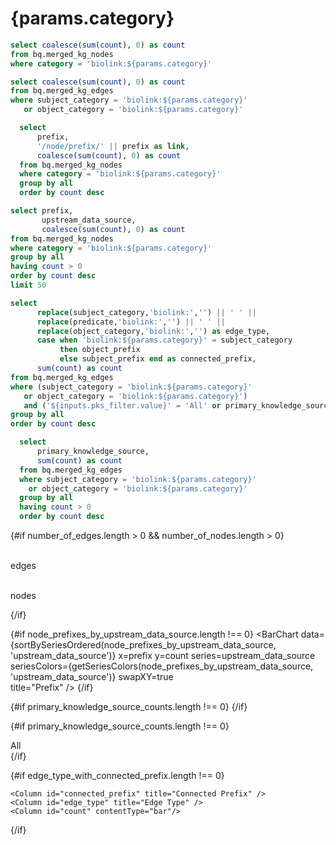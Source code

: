 # {params.category}

<script context="module">
  import { getSeriesColors, sourceOrder } from '../../../_lib/colors';
  
  // Enhanced sortBySeries function that uses the color ordering
  export function sortBySeriesOrdered(data, seriesColumn) {
    // Use the existing sourceOrder from colors.js
    return data.sort((a, b) => {
      const aIndex = sourceOrder.indexOf(a[seriesColumn]);
      const bIndex = sourceOrder.indexOf(b[seriesColumn]);
      
      // Both are known sources
      if (aIndex !== -1 && bIndex !== -1) {
        return aIndex - bIndex;
      }
      
      // a is known, b is unknown - a comes first
      if (aIndex !== -1 && bIndex === -1) {
        return -1;
      }
      
      // a is unknown, b is known - b comes first
      if (aIndex === -1 && bIndex !== -1) {
        return 1;
      }
      
      // Both are unknown - sort alphabetically
      return a[seriesColumn].localeCompare(b[seriesColumn]);
    });
  }
</script>

```sql number_of_nodes
select coalesce(sum(count), 0) as count
from bq.merged_kg_nodes
where category = 'biolink:${params.category}'
```

```sql number_of_edges
select coalesce(sum(count), 0) as count
from bq.merged_kg_edges
where subject_category = 'biolink:${params.category}'
   or object_category = 'biolink:${params.category}'    
```

```sql nodes_by_prefix
  select 
      prefix,
      '/node/prefix/' || prefix as link,
      coalesce(sum(count), 0) as count
  from bq.merged_kg_nodes
  where category = 'biolink:${params.category}'
  group by all
  order by count desc  
```

```sql node_prefixes_by_upstream_data_source
select prefix, 
       upstream_data_source, 
       coalesce(sum(count), 0) as count 
from bq.merged_kg_nodes
where category = 'biolink:${params.category}'
group by all
having count > 0
order by count desc
limit 50
```

```sql edge_type_with_connected_prefix
select 
      replace(subject_category,'biolink:','') || ' ' ||
      replace(predicate,'biolink:','') || ' ' || 
      replace(object_category,'biolink:','') as edge_type,
      case when 'biolink:${params.category}' = subject_category 
           then object_prefix 
           else subject_prefix end as connected_prefix,
      sum(count) as count   
from bq.merged_kg_edges
where (subject_category = 'biolink:${params.category}'
   or object_category = 'biolink:${params.category}')
   and ('${inputs.pks_filter.value}' = 'All' or primary_knowledge_source = '${inputs.pks_filter.value}')
group by all
order by count desc
```

```sql primary_knowledge_source_counts
  select
      primary_knowledge_source,
      sum(count) as count
  from bq.merged_kg_edges
  where subject_category = 'biolink:${params.category}'
    or object_category = 'biolink:${params.category}'    
  group by all
  having count > 0
  order by count desc
```

{#if number_of_edges.length > 0 && number_of_nodes.length > 0}
<Grid col=2>
    <p class="text-center text-lg pt-4"><span class="font-semibold text-2xl"><Value data={number_of_edges} column="count" fmt="integer"/></span><br/>edges</p>
    <p class="text-center text-lg pt-4"><span class="font-semibold text-2xl"><Value data={number_of_nodes} column="count" fmt="integer"/></span><br/>nodes</p>
</Grid>
{/if}

{#if node_prefixes_by_upstream_data_source.length !== 0}
<BarChart 
    data={sortBySeriesOrdered(node_prefixes_by_upstream_data_source, 'upstream_data_source')}
    x=prefix
    y=count
    series=upstream_data_source
    seriesColors={getSeriesColors(node_prefixes_by_upstream_data_source, 'upstream_data_source')}
    swapXY=true    
    title="Prefix"
/>
{/if}

{#if primary_knowledge_source_counts.length !== 0}
<BarChart
    data={primary_knowledge_source_counts}
    x=primary_knowledge_source
    y=count
    title="Edge Counts by Primary Knowledge Source"
/>
{/if}

{#if primary_knowledge_source_counts.length !== 0}
<div>
    <Dropdown 
        data={primary_knowledge_source_counts}
        name=pks_filter
        value=primary_knowledge_source
        title="Filter by Primary Knowledge Source"
        defaultValue="All">
        <DropdownOption value="All">All</DropdownOption>
    </Dropdown>
</div>
{/if}

{#if edge_type_with_connected_prefix.length !== 0}
<DataTable
    data={edge_type_with_connected_prefix}
    title="Edge Types Connected to {params.category} Nodes"
    groupBy=connected_prefix
    subtotals=true
    totalRow=true
    groupsOpen=false>
    
    <Column id="connected_prefix" title="Connected Prefix" />
    <Column id="edge_type" title="Edge Type" />
    <Column id="count" contentType="bar"/>
</DataTable>
{/if}